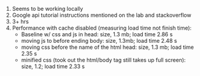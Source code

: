 1) Seems to be working locally
2) Google api tutorial instructions mentioned on the lab and stackoverflow
3) 3+ hrs
4) Performance with cache disabled (measuring load time not finish time):
    - Baseline w/ css and js in head: size, 1.3 mb; load time 2.86 s
    - moving js to before ending body: size, 1.3mb; load time 2.48 s
    - moving css before the name of the html head: size, 1.3 mb; load time 2.35 s
    - minified css (took out the html/body tag still takes up full screen): size, 1.2; load time 2.33 s 